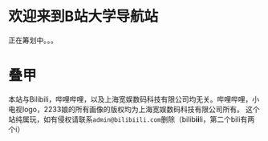# 欢迎来到B站大学导航站


正在筹划中。。。

# 叠甲
本站与Bilibili，哔哩哔哩，以及上海宽娱数码科技有限公司均无关。哔哩哔哩，小电视logo，2233娘的所有画像的版权均为上海宽娱数码科技有限公司所有。
这个站纯属玩，如有侵权请联系`admin@bilibiili.com`删除（bilib**ii**li，第二个bili有两个i）